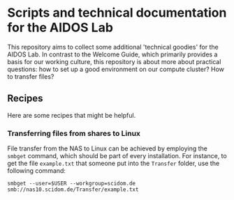 # Scripts and technical documentation for the AIDOS Lab

This repository aims to collect some additional 'technical goodies' for
the AIDOS Lab. In contrast to the Welcome Guide, which primarily
provides a basis for our working culture, this repository is about more
about practical questions: how to set up a good environment on our
compute cluster? How to transfer files?

## Recipes

Here are some recipes that might be helpful.

### Transferring files from shares to Linux

File transfer from the NAS to Linux can be achieved by employing the
`smbget` command, which should be part of every installation. For
instance, to get the file `example.txt` that someone put into the
`Transfer` folder, use the following command:

```
smbget --user=$USER --workgroup=scidom.de smb://nas10.scidom.de/Transfer/example.txt
```
